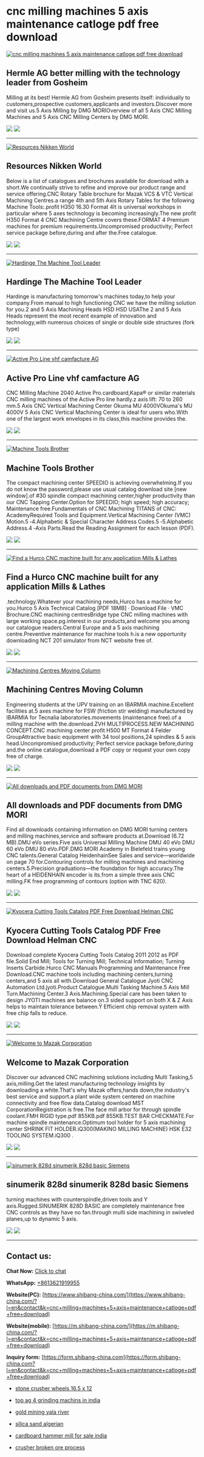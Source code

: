# cnc milling machines 5 axis maintenance catloge pdf free download

<a href="https://swt.shibang-china.com/?l=en&img&k=cnc+milling+machines+5+axis+maintenance+catloge+pdf+free+download" target="_blank">![cnc milling machines 5 axis maintenance catloge pdf free download](http://static.shibang-china.com/all-800x300/5.jpg)</a>

## Hermle AG better milling with the technology leader from Gosheim
Milling at its best! Hermle AG from Gosheim presents itself: individually to customers,prospective customers,applicants and investors.Discover more and visit us.5 Axis Milling by DMG MORIOverview of all 5 Axis CNC Milling Machines and 5 Axis CNC Milling Centers by DMG MORI.


<a href="https://whatsapp.shibangsoft.com/WhatsApp.php" target="_blank" title="WhatsApp">![](http://static.shibang-china.com/icon/whatsapp.png)</a> <a href="https://swt.shibang-china.com/?l=en&icon&k=cnc+milling+machines+5+axis+maintenance+catloge+pdf+free+download" target="_blank">![](http://static.shibang-china.com/icon/chat-en.png)</a>

---

<a href="https://swt.shibang-china.com/?l=en&img&k=cnc+milling+machines+5+axis+maintenance+catloge+pdf+free+download" target="_blank">![Resources Nikken World](http://static.shibang-china.com/all-800x300/501.jpg)</a>

## Resources Nikken World
Below is a list of catalogues and brochures available for download with a short.We continually strive to refine and improve our product range and service offering.CNC Rotary Table brochure for Mazak VCS &amp; VTC Vertical Machining Centres.a range 4th and 5th Axis Rotary Tables for the following Machine Tools:.profit H350 16.30 Format 4It is universal workshops in particular where 5 axes technology is becoming increasingly.The new profit H350 Format 4 CNC Machining Centre covers these.FORMAT 4 Premium machines for premium requirements.Uncompromised productivity; Perfect service package before,during and after the.Free catalogue.


<a href="https://whatsapp.shibangsoft.com/WhatsApp.php" target="_blank" title="WhatsApp">![](http://static.shibang-china.com/icon/whatsapp.png)</a> <a href="https://swt.shibang-china.com/?l=en&icon&k=cnc+milling+machines+5+axis+maintenance+catloge+pdf+free+download" target="_blank">![](http://static.shibang-china.com/icon/chat-en.png)</a>

---

<a href="https://swt.shibang-china.com/?l=en&img&k=cnc+milling+machines+5+axis+maintenance+catloge+pdf+free+download" target="_blank">![Hardinge The Machine Tool Leader](http://static.shibang-china.com/all-800x300/588.jpg)</a>

## Hardinge The Machine Tool Leader
Hardinge is manufacturing tomorrow&#39;s machines today,to help your company.From manual to high functioning CNC we have the milling solution for you.2 and 5 Axis Machining Heads HSD HSD USAThe 2 and 5 Axis Heads represent the most recent example of innovation and technology,with numerous choices of single or double side structures (fork type)


<a href="https://whatsapp.shibangsoft.com/WhatsApp.php" target="_blank" title="WhatsApp">![](http://static.shibang-china.com/icon/whatsapp.png)</a> <a href="https://swt.shibang-china.com/?l=en&icon&k=cnc+milling+machines+5+axis+maintenance+catloge+pdf+free+download" target="_blank">![](http://static.shibang-china.com/icon/chat-en.png)</a>

---

<a href="https://swt.shibang-china.com/?l=en&img&k=cnc+milling+machines+5+axis+maintenance+catloge+pdf+free+download" target="_blank">![Active Pro Line vhf camfacture AG](http://static.shibang-china.com/all-800x300/150.jpg)</a>

## Active Pro Line vhf camfacture AG
CNC Milling Machine 2040 Active Pro.cardboard,Kapa® or similar materials CNC milling machines of the Active Pro line hardly.z axis lift: 70 to 260 mm.5 Axis CNC Vertical Machining Center Okuma MU 4000VOkuma&#39;s MU 4000V 5 Axis CNC Vertical Machining Center is ideal for users who.With one of the largest work envelopes in its class,this machine provides the.


<a href="https://whatsapp.shibangsoft.com/WhatsApp.php" target="_blank" title="WhatsApp">![](http://static.shibang-china.com/icon/whatsapp.png)</a> <a href="https://swt.shibang-china.com/?l=en&icon&k=cnc+milling+machines+5+axis+maintenance+catloge+pdf+free+download" target="_blank">![](http://static.shibang-china.com/icon/chat-en.png)</a>

---

<a href="https://swt.shibang-china.com/?l=en&img&k=cnc+milling+machines+5+axis+maintenance+catloge+pdf+free+download" target="_blank">![Machine Tools Brother](http://static.shibang-china.com/all-800x300/1420.jpg)</a>

## Machine Tools Brother
The compact machining center SPEEDIO is achieving overwhelming.If you do not know the password,please use usual catalog download site [new window].of #30 spindle compact machining center,higher productivity than our CNC Tapping Center.Option for SPEEDIO; high speed; high accuracy; Maintenance free.Fundamentals of CNC Machining TITANS of CNC: AcademyRequired Tools and Equipment.Vertical Machining Center (VMC) Motion.5 ‐4.Alphabetic &amp; Special Character Address Codes.5 ‐5.Alphabetic Address.4 ‐Axis Parts.Read the Reading Assignment for each lesson (PDF).


<a href="https://whatsapp.shibangsoft.com/WhatsApp.php" target="_blank" title="WhatsApp">![](http://static.shibang-china.com/icon/whatsapp.png)</a> <a href="https://swt.shibang-china.com/?l=en&icon&k=cnc+milling+machines+5+axis+maintenance+catloge+pdf+free+download" target="_blank">![](http://static.shibang-china.com/icon/chat-en.png)</a>

---

<a href="https://swt.shibang-china.com/?l=en&img&k=cnc+milling+machines+5+axis+maintenance+catloge+pdf+free+download" target="_blank">![Find a Hurco CNC machine built for any application Mills &amp; Lathes](http://static.shibang-china.com/all-800x300/155.jpg)</a>

## Find a Hurco CNC machine built for any application Mills &amp; Lathes
.technology.Whatever your machining needs,Hurco has a machine for you.Hurco 5 Axis Technical Catalog [PDF 18MB] &middot; Download File &middot; VMC Brochure.CNC machining centresBridge type CNC milling machines with large working space.pg.interest in our products,and welcome you among our catalogue readers.Central Europe and a 5 axis machining centre.Preventive maintenance for machine tools h.is a new opportunity downloading NCT 201 simulator from NCT website free of.


<a href="https://whatsapp.shibangsoft.com/WhatsApp.php" target="_blank" title="WhatsApp">![](http://static.shibang-china.com/icon/whatsapp.png)</a> <a href="https://swt.shibang-china.com/?l=en&icon&k=cnc+milling+machines+5+axis+maintenance+catloge+pdf+free+download" target="_blank">![](http://static.shibang-china.com/icon/chat-en.png)</a>

---

<a href="https://swt.shibang-china.com/?l=en&img&k=cnc+milling+machines+5+axis+maintenance+catloge+pdf+free+download" target="_blank">![Machining Centres Moving Column](http://static.shibang-china.com/all-800x300/836.jpg)</a>

## Machining Centres Moving Column
Engineering students at the UPV training on an IBARMIA machine.Excellent facilities at.5 axes machine for FSW (friction stir welding) manufactured by IBARMIA for Tecnalia laboratories.movements (maintenance free).of a milling machine with the.download.ZVH MULTIPROCESS.NEW MACHINING CONCEPT.CNC machining center profit H500 MT Format 4 Felder GroupAttractive basic equipment with 34 tool positions,24 spindles &amp; 5 axis head.Uncompromised productivity; Perfect service package before,during and.the online catalogue,download a PDF copy or request your own copy free of charge.


<a href="https://whatsapp.shibangsoft.com/WhatsApp.php" target="_blank" title="WhatsApp">![](http://static.shibang-china.com/icon/whatsapp.png)</a> <a href="https://swt.shibang-china.com/?l=en&icon&k=cnc+milling+machines+5+axis+maintenance+catloge+pdf+free+download" target="_blank">![](http://static.shibang-china.com/icon/chat-en.png)</a>

---

<a href="https://swt.shibang-china.com/?l=en&img&k=cnc+milling+machines+5+axis+maintenance+catloge+pdf+free+download" target="_blank">![All downloads and PDF documents from DMG MORI](http://static.shibang-china.com/all-800x300/514.jpg)</a>

## All downloads and PDF documents from DMG MORI
Find all downloads containing information on DMG MORI turning centers and milling machines,service and software products at.Download (6.72 MB).DMU eVo series.Five axis Universal Milling Machine DMU 40 eVo DMU 60 eVo DMU 80 eVo.PDF.DMG MORI Academy in Bielefeld trains young CNC talents.General Catalog HeidenhainSee Sales and service—worldwide on page 70 for.Contouring controls for milling machines and machining centers.5.Precision graduations—the foundation for high accuracy.The heart of a HEIDENHAIN encoder is its.from a simple three axis CNC milling.FK free programming of contours (option with TNC 620).


<a href="https://whatsapp.shibangsoft.com/WhatsApp.php" target="_blank" title="WhatsApp">![](http://static.shibang-china.com/icon/whatsapp.png)</a> <a href="https://swt.shibang-china.com/?l=en&icon&k=cnc+milling+machines+5+axis+maintenance+catloge+pdf+free+download" target="_blank">![](http://static.shibang-china.com/icon/chat-en.png)</a>

---

<a href="https://swt.shibang-china.com/?l=en&img&k=cnc+milling+machines+5+axis+maintenance+catloge+pdf+free+download" target="_blank">![Kyocera Cutting Tools Catalog PDF Free Download Helman CNC](http://static.shibang-china.com/all-800x300/1103.jpg)</a>

## Kyocera Cutting Tools Catalog PDF Free Download Helman CNC
Download complete Kyocera Cutting Tools Catalog 2011 2012 as PDF file.Solid End Mill; Tools for Turning Mill; Technical Information; Turning Inserts Carbide.Hurco CNC Manuals Programming and Maintenance Free Download.CNC machine tools including machining centers,turning centers,and 5 axis all with.Download General Catalogue Jyoti CNC Automation Ltd.jyoti.Product Catalogue.Multi Tasking Machine.5 Axis Mill Turn.Machining Center.3 Axis.Machining.Special care has been taken to design JYOTI machines are balance on.3 sided support on both X &amp; Z Axis helps to maintain tolerance between.Ÿ Efficient chip removal system with free chip falls to reduce.


<a href="https://whatsapp.shibangsoft.com/WhatsApp.php" target="_blank" title="WhatsApp">![](http://static.shibang-china.com/icon/whatsapp.png)</a> <a href="https://swt.shibang-china.com/?l=en&icon&k=cnc+milling+machines+5+axis+maintenance+catloge+pdf+free+download" target="_blank">![](http://static.shibang-china.com/icon/chat-en.png)</a>

---

<a href="https://swt.shibang-china.com/?l=en&img&k=cnc+milling+machines+5+axis+maintenance+catloge+pdf+free+download" target="_blank">![Welcome to Mazak Corporation](http://static.shibang-china.com/all-800x300/1051.jpg)</a>

## Welcome to Mazak Corporation
Discover our advanced CNC machining solutions including Multi Tasking,5 axis,milling.Get the latest manufacturing technology insights by downloading a white.That&#39;s why Mazak offers,hands down,the industry&#39;s best service and support.a plant wide system centered on machine connectivity and free flow data.Catalog download MST CorporationRegistration is free.The face mill arbor for through spindle coolant.FMH RIGID type.pdf 855KB.pdf 855KB.TEST BAR CHECKMATE.For machine spindle maintenance.Optimum tool holder for 5 axis machining center SHRINK FIT HOLDER.iQ300(MAKINO MILLING MACHINE) HSK E32 TOOLING SYSTEM.iQ300 .


<a href="https://whatsapp.shibangsoft.com/WhatsApp.php" target="_blank" title="WhatsApp">![](http://static.shibang-china.com/icon/whatsapp.png)</a> <a href="https://swt.shibang-china.com/?l=en&icon&k=cnc+milling+machines+5+axis+maintenance+catloge+pdf+free+download" target="_blank">![](http://static.shibang-china.com/icon/chat-en.png)</a>

---

<a href="https://swt.shibang-china.com/?l=en&img&k=cnc+milling+machines+5+axis+maintenance+catloge+pdf+free+download" target="_blank">![sinumerik 828d sinumerik 828d basic Siemens](http://static.shibang-china.com/all-800x300/1332.jpg)</a>

## sinumerik 828d sinumerik 828d basic Siemens
turning machines with counterspindle,driven tools and Y axis.Rugged.SINUMERIK 828D BASIC are completely maintenance free CNC controls as they have no fan.through multi side machining in swiveled planes,up to dynamic 5 axis.

<a href="https://whatsapp.shibangsoft.com/WhatsApp.php" target="_blank" title="WhatsApp">![](http://static.shibang-china.com/icon/whatsapp.png)</a> <a href="https://swt.shibang-china.com/?l=en&icon&k=cnc+milling+machines+5+axis+maintenance+catloge+pdf+free+download" target="_blank">![](http://static.shibang-china.com/icon/chat-en.png)</a>

---
## Contact us:

**Chat Now:** [Click to chat](https://swt.shibang-china.com?l=en&contact&k=cnc+milling+machines+5+axis+maintenance+catloge+pdf+free+download)

**WhatsApp:**  [+8613621919955](https://whatsapp.shibangsoft.com/WhatsApp.php)

**Website(PC):** [https://www.shibang-china.com/](https://www.shibang-china.com/?l=en&contact&k=cnc+milling+machines+5+axis+maintenance+catloge+pdf+free+download)

**Website(mobile):** [https://m.shibang-china.com/](https://m.shibang-china.com/?l=en&contact&k=cnc+milling+machines+5+axis+maintenance+catloge+pdf+free+download)

**Inquiry form:** [https://form.shibang-china.com](https://form.shibang-china.com?l=en&contact&k=cnc+milling+machines+5+axis+maintenance+catloge+pdf+free+download)

* [stone crusher wheels 16.5 x 12](../132/stone%20crusher%20wheels%2016.5%20x%2012.md)

* [top ag 4 grinding machins in india](../132/top%20ag%204%20grinding%20machins%20in%20india.md)

* [gold mining yala river](../128/gold%20mining%20yala%20river.md)

* [silica sand algerian](../137/silica%20sand%20algerian.md)

* [cardboard hammer mill for sale india](../126/cardboard%20hammer%20mill%20for%20sale%20india.md)

* [crusher broken ore process](../140/crusher%20broken%20ore%20process.md)